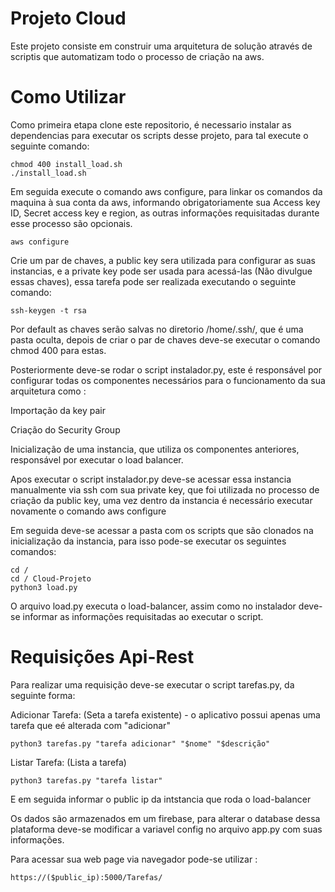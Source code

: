 # Projeto Cloud 
Este projeto consiste em construir uma arquitetura de solução através de scriptis que automatizam todo o processo de criação na aws.

# Como Utilizar

Como primeira etapa clone este repositorio, é necessario instalar as dependencias para executar os scripts desse projeto, para tal execute o seguinte comando:

```
chmod 400 install_load.sh
./install_load.sh
```

Em seguida execute o comando aws configure, para linkar os comandos da maquina à sua conta da aws, informando obrigatoriamente sua Access key ID, Secret access key e region, as outras informações requisitadas durante esse processo são opcionais.
```
aws configure
```

Crie um par de chaves, a public key sera utilizada para configurar as suas instancias, e a private key pode ser usada para acessá-las (Não divulgue essas chaves), essa tarefa pode ser realizada executando o seguinte comando:

```
ssh-keygen -t rsa
```
Por default as chaves serão salvas no diretorio /home/.ssh/, que é uma pasta oculta, depois de criar o par de chaves deve-se executar o comando chmod 400 para estas.

Posteriormente deve-se rodar o script instalador.py, este é responsável por configurar todas os componentes necessários para o funcionamento da sua arquitetura como :

Importação da key pair

Criação do Security Group

Inicialização de uma instancia, que utiliza os componentes anteriores, responsável por executar o load balancer.

Apos executar o script instalador.py deve-se acessar essa instancia manualmente via ssh com sua private key, que foi utilizada no processo de criação da public key, uma vez dentro da instancia é necessário executar novamente o comando aws configure

Em seguida deve-se acessar a pasta com os scripts que são clonados na inicialização da instancia, para isso pode-se executar os seguintes comandos:

```
cd /
cd / Cloud-Projeto
python3 load.py
```

O arquivo load.py executa o load-balancer, assim como no instalador deve-se informar as informações requisitadas ao executar o script.

# Requisições Api-Rest
Para realizar uma requisição deve-se executar o script tarefas.py, da seguinte forma:

Adicionar Tarefa: (Seta a tarefa existente) - o aplicativo possui apenas uma tarefa que eé alterada com "adicionar"

```
python3 tarefas.py "tarefa adicionar" "$nome" "$descrição" 
```

Listar Tarefa: (Lista a tarefa)

```
python3 tarefas.py "tarefa listar" 
```

E em seguida informar o public ip da intstancia que roda o load-balancer

Os dados são armazenados em um firebase, para alterar o database dessa plataforma deve-se modificar a variavel config no arquivo app.py com suas informações.

Para acessar sua web page via navegador pode-se utilizar : 

```
https://($public_ip):5000/Tarefas/
```
